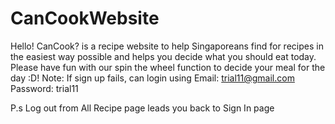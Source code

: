 # CanCookWebsite
Hello! CanCook? is a recipe website to help Singaporeans find for recipes in the easiest way possible and helps you decide what you should eat today. Please have fun with our spin the wheel function to decide your meal for the day :D!
Note:
If sign up fails, can login using
Email: trial11@gmail.com
Password: trial11

P.s Log out from All Recipe page leads you back to Sign In page
